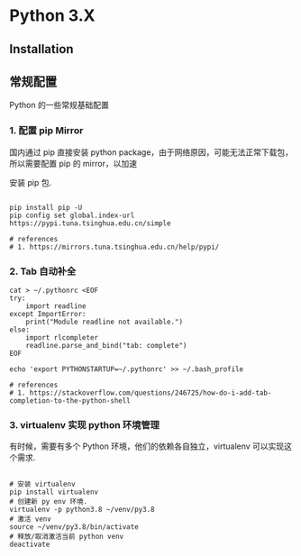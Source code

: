 # Python 3.X

## Installation

## 常规配置

Python 的一些常规基础配置

### 1. 配置 pip Mirror

国内通过 pip 直接安装 python package，由于网络原因，可能无法正常下载包，所以需要配置 pip 的 mirror，以加速

安装 pip 包.

``` shell

pip install pip -U
pip config set global.index-url https://pypi.tuna.tsinghua.edu.cn/simple

# references
# 1. https://mirrors.tuna.tsinghua.edu.cn/help/pypi/
```

### 2. Tab 自动补全

``` shell
cat > ~/.pythonrc <EOF
try:
    import readline
except ImportError:
    print("Module readline not available.")
else:
    import rlcompleter
    readline.parse_and_bind("tab: complete")
EOF

echo 'export PYTHONSTARTUP=~/.pythonrc' >> ~/.bash_profile

# references
# 1. https://stackoverflow.com/questions/246725/how-do-i-add-tab-completion-to-the-python-shell
```

### 3. virtualenv 实现 python 环境管理

有时候，需要有多个 Python 环境，他们的依赖各自独立，virtualenv 可以实现这个需求.

``` shell

# 安装 virtualenv
pip install virtualenv
# 创建新 py env 环境.
virtualenv -p python3.8 ~/venv/py3.8
# 激活 venv
source ~/venv/py3.8/bin/activate
# 释放/取消激活当前 python venv
deactivate

```

